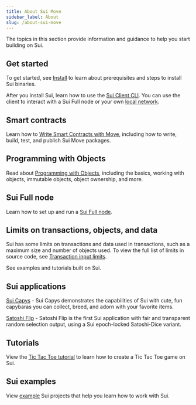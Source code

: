 ```yaml
---
title: About Sui Move
sidebar_label: About
slug: /about-sui-move
---
```


The topics in this section provide information and guidance to help you start building on Sui.

## Get started

To get started, see [Install](../build/install.md) to learn about prerequisites and steps to install Sui binaries.

After you install Sui, learn how to use the [Sui Client CLI](cli-client.md). You can use the client to interact with a Sui Full node or your own [local network](../build/cli-client.md#genesis).

## Smart contracts

Learn how to [Write Smart Contracts with Move](../build/move/index.md), including how to write, build, test, and publish Sui Move packages.

## Programming with Objects

Read about [Programming with Objects](../build/programming-with-objects/), including the basics, working with objects, immutable objects, object ownership, and more.

## Sui Full node

Learn how to set up and run a [Sui Full node](fullnode.md).

## Limits on transactions, objects, and data

Sui has some limits on transactions and data used in transactions, such as a maximum size and number of objects used. To view the full list of limits in source code, see [Transaction input limits](https://github.com/MystenLabs/sui/blob/main/crates/sui-protocol-config/src/lib.rs#L154).

See examples and tutorials built on Sui.

## Sui applications

[Sui Capys](https://capy.art/) - Sui Capys demonstrates the capabilities of Sui with cute, fun capybaras you can collect, breed, and adorn with your favorite items.

[Satoshi Flip](https://satoshi-flip.sui.io/) - Satoshi Flip is the first Sui application with fair and transparent random selection output, using a Sui epoch-locked Satoshi-Dice variant.

## Tutorials

View the [Tic Tac Toe tutorial](../explore/tutorials.md) to learn how to create a Tic Tac Toe game on Sui.

## Sui examples

View [example](../explore/examples.md) Sui projects that help you learn how to work with Sui.
